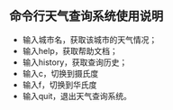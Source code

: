 
## 命令行天气查询系统使用说明

- 输入城市名，获取该城市的天气情况；
- 输入help，获取帮助文档；
- 输入history，获取查询历史；
- 输入c，切换到摄氏度
- 输入f，切换到华氏度
- 输入quit，退出天气查询系统。
